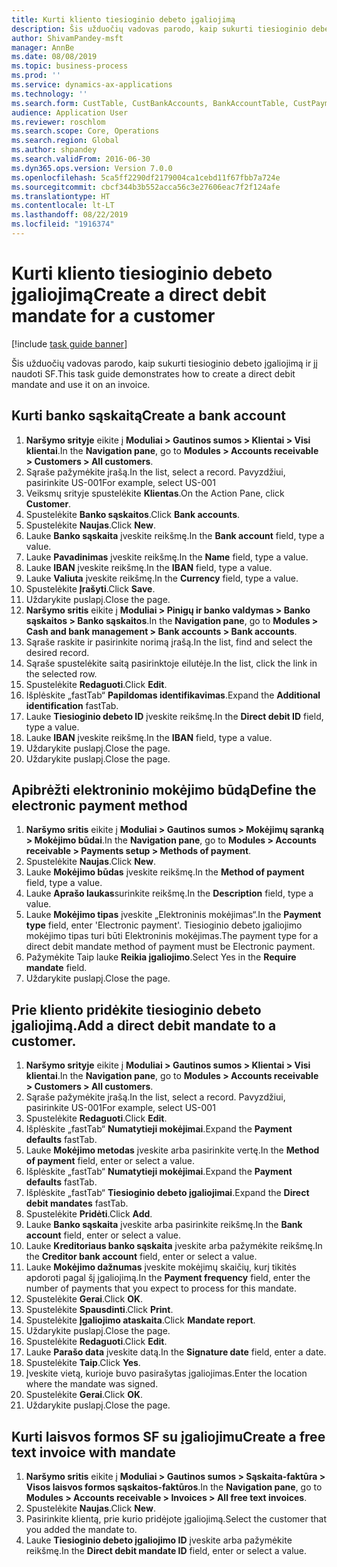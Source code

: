 ```yaml
---
title: Kurti kliento tiesioginio debeto įgaliojimą
description: Šis užduočių vadovas parodo, kaip sukurti tiesioginio debeto įgaliojimą ir jį naudoti SF.
author: ShivamPandey-msft
manager: AnnBe
ms.date: 08/08/2019
ms.topic: business-process
ms.prod: ''
ms.service: dynamics-ax-applications
ms.technology: ''
ms.search.form: CustTable, CustBankAccounts, BankAccountTable, CustPaymMode, CustDirectDebitMandate, BankAccountTableLookUp, SrsReportViewerForm,  LogisticsAddressCityLookup, CustFreeInvoice, CustTableLookup
audience: Application User
ms.reviewer: roschlom
ms.search.scope: Core, Operations
ms.search.region: Global
ms.author: shpandey
ms.search.validFrom: 2016-06-30
ms.dyn365.ops.version: Version 7.0.0
ms.openlocfilehash: 5ca5ff2290df2179004ca1cebd11f67fbb7a724e
ms.sourcegitcommit: cbcf344b3b552acca56c3e27606eac7f2f124afe
ms.translationtype: HT
ms.contentlocale: lt-LT
ms.lasthandoff: 08/22/2019
ms.locfileid: "1916374"
---
```

# <a name="create-a-direct-debit-mandate-for-a-customer"></a><span data-ttu-id="7b5ac-103">Kurti kliento tiesioginio debeto įgaliojimą</span><span class="sxs-lookup"><span data-stu-id="7b5ac-103">Create a direct debit mandate for a customer</span></span>

[!include [task guide banner](../../includes/task-guide-banner.md)]

<span data-ttu-id="7b5ac-104">Šis užduočių vadovas parodo, kaip sukurti tiesioginio debeto įgaliojimą ir jį naudoti SF.</span><span class="sxs-lookup"><span data-stu-id="7b5ac-104">This task guide demonstrates how to create a direct debit mandate and use it on an invoice.</span></span>


## <a name="create-a-bank-account"></a><span data-ttu-id="7b5ac-105">Kurti banko sąskaitą</span><span class="sxs-lookup"><span data-stu-id="7b5ac-105">Create a bank account</span></span>
1. <span data-ttu-id="7b5ac-106">**Naršymo srityje** eikite į **Moduliai > Gautinos sumos > Klientai > Visi klientai**.</span><span class="sxs-lookup"><span data-stu-id="7b5ac-106">In the **Navigation pane**, go to **Modules > Accounts receivable > Customers > All customers**.</span></span>
2. <span data-ttu-id="7b5ac-107">Sąraše pažymėkite įrašą.</span><span class="sxs-lookup"><span data-stu-id="7b5ac-107">In the list, select a record.</span></span> <span data-ttu-id="7b5ac-108">Pavyzdžiui, pasirinkite US-001</span><span class="sxs-lookup"><span data-stu-id="7b5ac-108">For example, select US-001</span></span>
3. <span data-ttu-id="7b5ac-109">Veiksmų srityje spustelėkite **Klientas**.</span><span class="sxs-lookup"><span data-stu-id="7b5ac-109">On the Action Pane, click **Customer**.</span></span>
4. <span data-ttu-id="7b5ac-110">Spustelėkite **Banko sąskaitos**.</span><span class="sxs-lookup"><span data-stu-id="7b5ac-110">Click **Bank accounts**.</span></span>
5. <span data-ttu-id="7b5ac-111">Spustelėkite **Naujas**.</span><span class="sxs-lookup"><span data-stu-id="7b5ac-111">Click **New**.</span></span>
6. <span data-ttu-id="7b5ac-112">Lauke **Banko sąskaita** įveskite reikšmę.</span><span class="sxs-lookup"><span data-stu-id="7b5ac-112">In the **Bank account** field, type a value.</span></span>
7. <span data-ttu-id="7b5ac-113">Lauke **Pavadinimas** įveskite reikšmę.</span><span class="sxs-lookup"><span data-stu-id="7b5ac-113">In the **Name** field, type a value.</span></span>
8. <span data-ttu-id="7b5ac-114">Lauke **IBAN** įveskite reikšmę.</span><span class="sxs-lookup"><span data-stu-id="7b5ac-114">In the **IBAN** field, type a value.</span></span>
9. <span data-ttu-id="7b5ac-115">Lauke **Valiuta** įveskite reikšmę.</span><span class="sxs-lookup"><span data-stu-id="7b5ac-115">In the **Currency** field, type a value.</span></span>
10. <span data-ttu-id="7b5ac-116">Spustelėkite **Įrašyti**.</span><span class="sxs-lookup"><span data-stu-id="7b5ac-116">Click **Save**.</span></span>
11. <span data-ttu-id="7b5ac-117">Uždarykite puslapį.</span><span class="sxs-lookup"><span data-stu-id="7b5ac-117">Close the page.</span></span>
12. <span data-ttu-id="7b5ac-118">**Naršymo sritis** eikite į **Moduliai > Pinigų ir banko valdymas > Banko sąskaitos > Banko sąskaitos**.</span><span class="sxs-lookup"><span data-stu-id="7b5ac-118">In the **Navigation pane**, go to **Modules > Cash and bank management > Bank accounts > Bank accounts**.</span></span>
13. <span data-ttu-id="7b5ac-119">Sąraše raskite ir pasirinkite norimą įrašą.</span><span class="sxs-lookup"><span data-stu-id="7b5ac-119">In the list, find and select the desired record.</span></span>
14. <span data-ttu-id="7b5ac-120">Sąraše spustelėkite saitą pasirinktoje eilutėje.</span><span class="sxs-lookup"><span data-stu-id="7b5ac-120">In the list, click the link in the selected row.</span></span>
15. <span data-ttu-id="7b5ac-121">Spustelėkite **Redaguoti**.</span><span class="sxs-lookup"><span data-stu-id="7b5ac-121">Click **Edit**.</span></span>
16. <span data-ttu-id="7b5ac-122">Išplėskite „fastTab“ **Papildomas identifikavimas**.</span><span class="sxs-lookup"><span data-stu-id="7b5ac-122">Expand the **Additional identification** fastTab.</span></span>
17. <span data-ttu-id="7b5ac-123">Lauke **Tiesioginio debeto ID** įveskite reikšmę.</span><span class="sxs-lookup"><span data-stu-id="7b5ac-123">In the **Direct debit ID** field, type a value.</span></span>
18. <span data-ttu-id="7b5ac-124">Lauke **IBAN** įveskite reikšmę.</span><span class="sxs-lookup"><span data-stu-id="7b5ac-124">In the **IBAN** field, type a value.</span></span>
19. <span data-ttu-id="7b5ac-125">Uždarykite puslapį.</span><span class="sxs-lookup"><span data-stu-id="7b5ac-125">Close the page.</span></span>
20. <span data-ttu-id="7b5ac-126">Uždarykite puslapį.</span><span class="sxs-lookup"><span data-stu-id="7b5ac-126">Close the page.</span></span>

## <a name="define-the-electronic-payment-method"></a><span data-ttu-id="7b5ac-127">Apibrėžti elektroninio mokėjimo būdą</span><span class="sxs-lookup"><span data-stu-id="7b5ac-127">Define the electronic payment method</span></span>
1. <span data-ttu-id="7b5ac-128">**Naršymo sritis** eikite į **Moduliai > Gautinos sumos > Mokėjimų sąranką > Mokėjimo būdai**.</span><span class="sxs-lookup"><span data-stu-id="7b5ac-128">In the **Navigation pane**, go to **Modules > Accounts receivable > Payments setup > Methods of payment**.</span></span>
2. <span data-ttu-id="7b5ac-129">Spustelėkite **Naujas**.</span><span class="sxs-lookup"><span data-stu-id="7b5ac-129">Click **New**.</span></span>
3. <span data-ttu-id="7b5ac-130">Lauke **Mokėjimo būdas** įveskite reikšmę.</span><span class="sxs-lookup"><span data-stu-id="7b5ac-130">In the **Method of payment** field, type a value.</span></span>
4. <span data-ttu-id="7b5ac-131">Lauke **Aprašo laukas**surinkite reikšmę.</span><span class="sxs-lookup"><span data-stu-id="7b5ac-131">In the **Description** field, type a value.</span></span>
5. <span data-ttu-id="7b5ac-132">Lauke **Mokėjimo tipas** įveskite „Elektroninis mokėjimas“.</span><span class="sxs-lookup"><span data-stu-id="7b5ac-132">In the **Payment type** field, enter 'Electronic payment'.</span></span> <span data-ttu-id="7b5ac-133">Tiesioginio debeto įgaliojimo mokėjimo tipas turi būti Elektroninis mokėjimas.</span><span class="sxs-lookup"><span data-stu-id="7b5ac-133">The payment type for a direct debit mandate method of payment must be Electronic payment.</span></span>
6. <span data-ttu-id="7b5ac-134">Pažymėkite Taip lauke **Reikia įgaliojimo**.</span><span class="sxs-lookup"><span data-stu-id="7b5ac-134">Select Yes in the **Require mandate** field.</span></span>
7. <span data-ttu-id="7b5ac-135">Uždarykite puslapį.</span><span class="sxs-lookup"><span data-stu-id="7b5ac-135">Close the page.</span></span>

## <a name="add-a-direct-debit-mandate-to-a-customer"></a><span data-ttu-id="7b5ac-136">Prie kliento pridėkite tiesioginio debeto įgaliojimą.</span><span class="sxs-lookup"><span data-stu-id="7b5ac-136">Add a direct debit mandate to a customer.</span></span>
1. <span data-ttu-id="7b5ac-137">**Naršymo srityje** eikite į **Moduliai > Gautinos sumos > Klientai > Visi klientai**.</span><span class="sxs-lookup"><span data-stu-id="7b5ac-137">In the **Navigation pane**, go to **Modules > Accounts receivable > Customers > All customers**.</span></span>
2. <span data-ttu-id="7b5ac-138">Sąraše pažymėkite įrašą.</span><span class="sxs-lookup"><span data-stu-id="7b5ac-138">In the list, select a record.</span></span> <span data-ttu-id="7b5ac-139">Pavyzdžiui, pasirinkite US-001</span><span class="sxs-lookup"><span data-stu-id="7b5ac-139">For example, select US-001</span></span>
3. <span data-ttu-id="7b5ac-140">Spustelėkite **Redaguoti**.</span><span class="sxs-lookup"><span data-stu-id="7b5ac-140">Click **Edit**.</span></span>
4. <span data-ttu-id="7b5ac-141">Išplėskite „fastTab“ **Numatytieji mokėjimai**.</span><span class="sxs-lookup"><span data-stu-id="7b5ac-141">Expand the **Payment defaults** fastTab.</span></span>
5. <span data-ttu-id="7b5ac-142">Lauke **Mokėjimo metodas** įveskite arba pasirinkite vertę.</span><span class="sxs-lookup"><span data-stu-id="7b5ac-142">In the **Method of payment** field, enter or select a value.</span></span>
6. <span data-ttu-id="7b5ac-143">Išplėskite „fastTab“ **Numatytieji mokėjimai**.</span><span class="sxs-lookup"><span data-stu-id="7b5ac-143">Expand the **Payment defaults** fastTab.</span></span>
7. <span data-ttu-id="7b5ac-144">Išplėskite „fastTab“ **Tiesioginio debeto įgaliojimai**.</span><span class="sxs-lookup"><span data-stu-id="7b5ac-144">Expand the **Direct debit mandates** fastTab.</span></span>
8. <span data-ttu-id="7b5ac-145">Spustelėkite **Pridėti**.</span><span class="sxs-lookup"><span data-stu-id="7b5ac-145">Click **Add**.</span></span>
9. <span data-ttu-id="7b5ac-146">Lauke **Banko sąskaita** įveskite arba pasirinkite reikšmę.</span><span class="sxs-lookup"><span data-stu-id="7b5ac-146">In the **Bank account** field, enter or select a value.</span></span>
10. <span data-ttu-id="7b5ac-147">Lauke **Kreditoriaus banko sąskaita** įveskite arba pažymėkite reikšmę.</span><span class="sxs-lookup"><span data-stu-id="7b5ac-147">In the **Creditor bank account** field, enter or select a value.</span></span>
11. <span data-ttu-id="7b5ac-148">Lauke **Mokėjimo dažnumas** įveskite mokėjimų skaičių, kurį tikitės apdoroti pagal šį įgaliojimą.</span><span class="sxs-lookup"><span data-stu-id="7b5ac-148">In the **Payment frequency** field, enter the number of payments that you expect to process for this mandate.</span></span>
12. <span data-ttu-id="7b5ac-149">Spustelėkite **Gerai**.</span><span class="sxs-lookup"><span data-stu-id="7b5ac-149">Click **OK**.</span></span>
13. <span data-ttu-id="7b5ac-150">Spustelėkite **Spausdinti**.</span><span class="sxs-lookup"><span data-stu-id="7b5ac-150">Click **Print**.</span></span>
14. <span data-ttu-id="7b5ac-151">Spustelėkite **Įgaliojimo ataskaita**.</span><span class="sxs-lookup"><span data-stu-id="7b5ac-151">Click **Mandate report**.</span></span>
15. <span data-ttu-id="7b5ac-152">Uždarykite puslapį.</span><span class="sxs-lookup"><span data-stu-id="7b5ac-152">Close the page.</span></span>
16. <span data-ttu-id="7b5ac-153">Spustelėkite **Redaguoti**.</span><span class="sxs-lookup"><span data-stu-id="7b5ac-153">Click **Edit**.</span></span>
17. <span data-ttu-id="7b5ac-154">Lauke **Parašo data** įveskite datą.</span><span class="sxs-lookup"><span data-stu-id="7b5ac-154">In the **Signature date** field, enter a date.</span></span>
18. <span data-ttu-id="7b5ac-155">Spustelėkite **Taip**.</span><span class="sxs-lookup"><span data-stu-id="7b5ac-155">Click **Yes**.</span></span>
19. <span data-ttu-id="7b5ac-156">Įveskite vietą, kurioje buvo pasirašytas įgaliojimas.</span><span class="sxs-lookup"><span data-stu-id="7b5ac-156">Enter the location where the mandate was signed.</span></span>
20. <span data-ttu-id="7b5ac-157">Spustelėkite **Gerai**.</span><span class="sxs-lookup"><span data-stu-id="7b5ac-157">Click **OK**.</span></span>
21. <span data-ttu-id="7b5ac-158">Uždarykite puslapį.</span><span class="sxs-lookup"><span data-stu-id="7b5ac-158">Close the page.</span></span>

## <a name="create-a-free-text-invoice-with-mandate"></a><span data-ttu-id="7b5ac-159">Kurti laisvos formos SF su įgaliojimu</span><span class="sxs-lookup"><span data-stu-id="7b5ac-159">Create a free text invoice with mandate</span></span>
1. <span data-ttu-id="7b5ac-160">**Naršymo sritis** eikite į **Moduliai > Gautinos sumos > Sąskaita-faktūra > Visos laisvos formos sąskaitos-faktūros**.</span><span class="sxs-lookup"><span data-stu-id="7b5ac-160">In the **Navigation pane**, go to **Modules > Accounts receivable > Invoices > All free text invoices**.</span></span>
2. <span data-ttu-id="7b5ac-161">Spustelėkite **Naujas**.</span><span class="sxs-lookup"><span data-stu-id="7b5ac-161">Click **New**.</span></span>
3. <span data-ttu-id="7b5ac-162">Pasirinkite klientą, prie kurio pridėjote įgaliojimą.</span><span class="sxs-lookup"><span data-stu-id="7b5ac-162">Select the customer that you added the mandate to.</span></span>
4. <span data-ttu-id="7b5ac-163">Lauke **Tiesioginio debeto įgaliojimo ID** įveskite arba pažymėkite reikšmę.</span><span class="sxs-lookup"><span data-stu-id="7b5ac-163">In the **Direct debit mandate ID** field, enter or select a value.</span></span>

